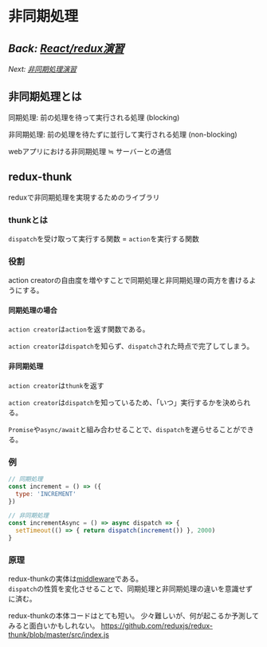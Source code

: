 # 非同期処理

*Back: [React/redux演習](./react_redux_exercise.md)*
-
*Next: [非同期処理演習](./async_exercise.md)*

## 非同期処理とは

同期処理: 前の処理を待って実行される処理 (blocking)

非同期処理: 前の処理を待たずに並行して実行される処理 (non-blocking)

webアプリにおける非同期処理 ≒ サーバーとの通信

## redux-thunk

reduxで非同期処理を実現するためのライブラリ

### thunkとは

`dispatch`を受け取って実行する関数 = `action`を実行する関数

### 役割

action creatorの自由度を増やすことで同期処理と非同期処理の両方を書けるようにする。

#### 同期処理の場合

`action creator`は`action`を返す関数である。

`action creator`は`dispatch`を知らず、`dispatch`された時点で完了してしまう。

#### 非同期処理

`action creator`は`thunk`を返す

`action creator`は`dispatch`を知っているため、「いつ」実行するかを決められる。

`Promise`や`async/await`と組み合わせることで、`dispatch`を遅らせることができる。

### 例

```js
// 同期処理
const increment = () => ({
  type: 'INCREMENT'
})

// 非同期処理
const incrementAsync = () => async dispatch => {
  setTimeout(() => { return dispatch(increment()) }, 2000)
}
```

### 原理

redux-thunkの実体は[middleware](./middleware.md)である。<br/>
`dispatch`の性質を変化させることで、同期処理と非同期処理の違いを意識せずに済む。

redux-thunkの本体コードはとても短い。
少々難しいが、何が起こるか予測してみると面白いかもしれない。
https://github.com/reduxjs/redux-thunk/blob/master/src/index.js
